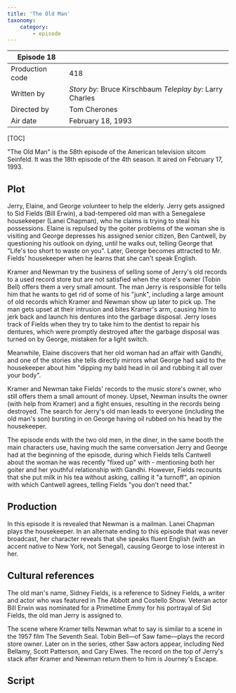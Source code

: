 ```yaml
---
title: 'The Old Man'
taxonomy:
    category:
        - episode
---
```


| Episode 18 | |
|-----------------|--------------------------------|
| Production code | 418                            |
| Written by      | _Story by:_ Bruce Kirschbaum _Teleplay by:_ Larry Charles |
| Directed by     | Tom Cherones                   |
| Air date        | February 18, 1993              |

[TOC]

"The Old Man" is the 58th episode of the American television sitcom Seinfeld. It was the 18th episode of the 4th season. It aired on February 17, 1993.

## Plot

Jerry, Elaine, and George volunteer to help the elderly. Jerry gets assigned to Sid Fields (Bill Erwin), a bad-tempered old man with a Senegalese housekeeper (Lanei Chapman), who he claims is trying to steal his possessions. Elaine is repulsed by the goiter problems of the woman she is visiting and George depresses his assigned senior citizen, Ben Cantwell, by questioning his outlook on dying, until he walks out, telling George that "Life's too short to waste on you". Later, George becomes attracted to Mr. Fields' housekeeper when he learns that she can't speak English.

Kramer and Newman try the business of selling some of Jerry's old records to a used record store but are not satisfied when the store's owner (Tobin Bell) offers them a very small amount. The man Jerry is responsible for tells him that he wants to get rid of some of his "junk", including a large amount of old records which Kramer and Newman show up later to pick up. The man gets upset at their intrusion and bites Kramer's arm, causing him to jerk back and launch his dentures into the garbage disposal. Jerry loses track of Fields when they try to take him to the dentist to repair his dentures, which were promptly destroyed after the garbage disposal was turned on by George, mistaken for a light switch.

Meanwhile, Elaine discovers that her old woman had an affair with Gandhi, and one of the stories she tells directly mirrors what George had said to the housekeeper about him "dipping my bald head in oil and rubbing it all over your body".

Kramer and Newman take Fields' records to the music store's owner, who still offers them a small amount of money. Upset, Newman insults the owner (with help from Kramer) and a fight ensues, resulting in the records being destroyed. The search for Jerry's old man leads to everyone (including the old man's son) bursting in on George having oil rubbed on his head by the housekeeper.

The episode ends with the two old men, in the diner, in the same booth the main characters use, having much the same conversation Jerry and George had at the beginning of the episode, during which Fields tells Cantwell about the woman he was recently "fixed up" with - mentioning both her goiter and her youthful relationship with Gandhi. However, Fields recounts that she put milk in his tea without asking, calling it "a turnoff", an opinion with which Cantwell agrees, telling Fields "you don't need that."

## Production

In this episode it is revealed that Newman is a mailman. Lanei Chapman plays the housekeeper. In an alternate ending to this episode that was never broadcast, her character reveals that she speaks fluent English (with an accent native to New York, not Senegal), causing George to lose interest in her.

## Cultural references

The old man's name, Sidney Fields, is a reference to Sidney Fields, a writer and actor who was featured in The Abbott and Costello Show. Veteran actor Bill Erwin was nominated for a Primetime Emmy for his portrayal of Sid Fields, the old man Jerry is assigned to.

The scene where Kramer tells Newman what to say is similar to a scene in the 1957 film The Seventh Seal. Tobin Bell—of Saw fame—plays the record store owner. Later on in the series, other Saw actors appear, including Ned Bellamy, Scott Patterson, and Cary Elwes. The record on the top of Jerry's stack after Kramer and Newman return them to him is Journey's Escape.

## Script
